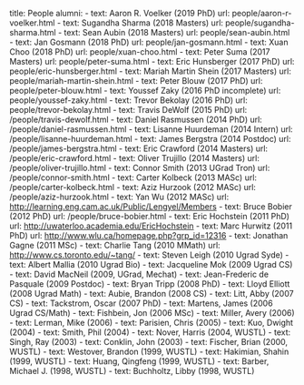 title: People
alumni:
    - text: Aaron R. Voelker (2019 PhD)
      url: people/aaron-r-voelker.html
    - text: Sugandha Sharma (2018 Masters)
      url: people/sugandha-sharma.html
    - text: Sean Aubin (2018 Masters)
      url: people/sean-aubin.html
    - text: Jan Gosmann (2018 PhD)
      url: people/jan-gosmann.html
    - text: Xuan Choo (2018 PhD)
      url: people/xuan-choo.html
    - text: Peter Suma (2017 Masters)
      url: people/peter-suma.html
    - text: Eric Hunsberger (2017 PhD)
      url: people/eric-hunsberger.html
    - text: Mariah Martin Shein (2017 Masters)
      url: people/mariah-martin-shein.html
    - text: Peter Blouw (2017 PhD)
      url: people/peter-blouw.html
    - text: Youssef Zaky (2016 PhD incomplete)
      url: people/youssef-zaky.html
    - text: Trevor Bekolay (2016 PhD)
      url: people/trevor-bekolay.html
    - text: Travis DeWolf (2015 PhD)
      url: /people/travis-dewolf.html
    - text: Daniel Rasmussen (2014 PhD)
      url: /people/daniel-rasmussen.html
    - text: Lisanne Huurdeman (2014 Intern)
      url: /people/lisanne-huurdeman.html
    - text: James Bergstra (2014 Postdoc)
      url: /people/james-bergstra.html
    - text: Eric Crawford (2014 Masters)
      url: /people/eric-crawford.html
    - text: Oliver Trujillo (2014 Masters)
      url: /people/oliver-trujillo.html
    - text: Connor Smith (2013 UGrad Tron)
      url: /people/connor-smith.html
    - text: Carter Kolbeck (2013 MASc)
      url: /people/carter-kolbeck.html
    - text: Aziz Hurzook (2012 MASc)
      url: /people/aziz-hurzook.html
    - text: Yan Wu (2012 MASc)
      url: http://learning.eng.cam.ac.uk/Public/Lengyel/Members
    - text: Bruce Bobier (2012 PhD)
      url: /people/bruce-bobier.html
    - text: Eric Hochstein (2011 PhD)
      url: http://uwaterloo.academia.edu/EricHochstein
    - text: Marc Hurwitz (2011 PhD)
      url: http://www.wlu.ca/homepage.php?grp_id=12316
    - text: Jonathan Gagne (2011 MSc)
    - text: Charlie Tang (2010 MMath)
      url: http://www.cs.toronto.edu/~tang/
    - text: Steven Leigh (2010 Ugrad Syde)
    - text: Albert Mallia (2010 Ugrad Bio)
    - text: Jacqueline Mok (2009 Ugrad CS)
    - text: David MacNeil (2009, UGrad, Mechat)
    - text: Jean-Frederic de Pasquale (2009 Postdoc)
    - text: Bryan Tripp (2008 PhD)
    - text: Lloyd Elliott (2008 Ugrad Math)
    - text: Aubie, Brandon (2008 CS)
    - text: Litt, Abby (2007 CS)
    - text: Tackstrom, Oscar (2007 PhD)
    - text: Martens, James (2006 Ugrad CS/Math)
    - text: Fishbein, Jon (2006 MSc)
    - text: Miller, Avery (2006)
    - text: Lerman, Mike (2006)
    - text: Parisien, Chris (2005)
    - text: Kuo, Dwight (2004)
    - text: Smith, Phil (2004)
    - text: Nover, Harris (2004, WUSTL)
    - text: Singh, Ray (2003)
    - text: Conklin, John (2003)
    - text: Fischer, Brian (2000, WUSTL)
    - text: Westover, Brandon (1999, WUSTL)
    - text: Hakimian, Shahin (1999, WUSTL)
    - text: Huang, Qingfeng (1999, WUSTL)
    - text: Barber, Michael J. (1998, WUSTL)
    - text: Buchholtz, Libby (1998, WUSTL)
